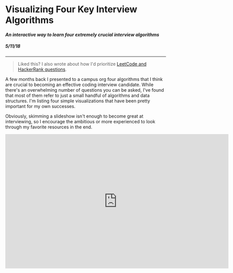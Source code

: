 <Helmet>
    <title>Jeremy Aguilon | Visualizing Four Key Technical Interview Algorithms</title>
    <meta name="description" content="An interactive way to learn four extremely crucial interview algorithms" />
    <meta name="keywords" content="software engineering, jeremy aguilon, technical interviews, coding, interviews, algorithms, data structures" />
</Helmet>

# Visualizing Four Key Interview Algorithms

#### _An interactive way to learn four extremely crucial interview algorithms_
##### 5/11/18

---

> Liked this? I also wrote about how I'd prioritize 
  [LeetCode and HackerRank questions](/blog/ranking_interview_questions_by_cram_score).

A few months back I presented to a campus org four algorithms that I think are crucial
to becoming an effective coding interview candidate. While there's an overwhelming
number of questions you can be asked, I've found that most of them refer to just a
small handful of algorithms and data structures. I'm listing four simple visualizations
that have been pretty important for my own successes.

Obviously, skimming a slideshow isn't enough to become great at interviewing,
so I encourage the ambitious or more experienced to look through my favorite resources
in the end.

<iframe class="tech-interview-iframe" src="https://docs.google.com/presentation/d/e/2PACX-1vSY-OriRZ7PdCqefEzvl0OZ3zcQ19B0wD6gD-jakh6Vv5zJUUk4hl5V22UzsgMSWemQwpYWzk68prqb/embed?start=false&loop=false&delayms=10000" frameborder="0" width="700" height="422" allowfullscreen="true" mozallowfullscreen="true" webkitallowfullscreen="true"></iframe>

